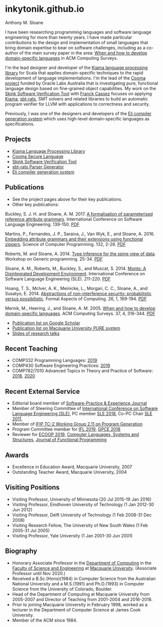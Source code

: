 # inkytonik.github.io

Anthony M. Sloane

I have been researching programming languages and software language engineering for more than twenty years.
I have made particular contributions to the design and implementation of small languages that bring domain expertise to bear on software challenges, including as a co-author of the main survey paper in the area: [When and how to develop domain-specific languages](https://dl.acm.org/citation.cfm?doid=1118890.1118892) in ACM Computing Surveys.

I'm the lead designer and developer of the [Kiama language processing library](projects/kiama) for Scala that applies domain-specific techniques to the rapid development of language implementations.
I'm the lead of the [Cooma project](projects/cooma) funded by Oracle Labs Australia that is investigating pure, functional language design based on fine-grained object capabilities.
My work on the [Skink Software Verification Tool](projects/skink) with [Franck Cassez](https://au.linkedin.com/in/franck-cassez-b775807) focuses on applying [Kiama](projects/kiama), [sbt-rats](projects/sbtrats), SMT solvers and related libraries to build an automatic program verifier for LLVM with applications to correctness and security.

Previously, I was one of the designers and developers of the [Eli compiler generation system](projects/eli) which uses high-level domain-specific languages as specifications.

## Projects

* [Kiama Language Processing Library](projects/kiama)
* [Cooma Secure Language](projects/cooma)
* [Skink Software Verification Tool](projects/skink)
* [sbt-rats Parser Generator](projects/sbtrats)
* [Eli compiler generation system](projects/eli)

## Publications

* See the project pages above for their key publications.
* Other key publications:

Buckley, S. J. H. and Sloane, A. M. 2017. [A formalisation of parameterised reference attribute grammars](https://dl.acm.org/citation.cfm?id=3136024). International Conference on Software Language Engineering. 139-150. [PDF](projects/papers/sle17.pdf)

Martins, P., Fernandes, J. P., Saraiva, J., Van Wyk, E., and Sloane, A. 2016. [Embedding attribute grammars and their extensions using functional zippers](https://www.sciencedirect.com/science/article/pii/S0167642316000812). Science of Computer Programming. 132, 2-28. [PDF](projects/papers/scp16.pdf)

Roberts, M. and Sloane, A. 2014. [Type inference for the spine view of data](https://dl.acm.org/citation.cfm?id=2633629). Workshop on Generic programming. 25-34. [PDF](projects/papers/wgp14.pdf)

Sloane, A. M., Roberts, M., Buckley, S., and Muscat, S. 2014. [Monto: A Disintegrated Development Environment](https://link.springer.com/chapter/10.1007/978-3-319-11245-9_12). International Conference on Software Language Engineering (SLE). 211-220. [PDF](projects/papers/sle14b.pdf)

Hoang, T. S., McIver, A. K., Meinicke, L., Morgan, C. C., Sloane, A., and Susatyo, E. 2014. [Abstractions of non-interference security: probabilistic versus possibilistic](https://link.springer.com/article/10.1007/s00165-012-0237-4). Formal Aspects of Computing. 26, 1, 169-194. [PDF](projects/papers/fac14.pdf)

Mernik, M., Heering, J., and Sloane, A. M. 2005. [When and how to develop domain-specific languages](https://dl.acm.org/citation.cfm?id=1118892). ACM Computing Surveys. 37, 4, 316-344. [PDF](projects/papers/compsurv05.pdf)

* [Publication list on Google Scholar](https://scholar.google.com.au/citations?user=Rje58OMAAAAJ&hl=en)
* [Publication list on Macquarie University PURE system](https://researchers.mq.edu.au/en/persons/anthony-sloane/publications/)
* [Slides of research talks](https://speakerdeck.com/inkytonik)

## Recent Teaching

* COMP332 Programming Languages: [2019](https://unitguides.mq.edu.au/unit_offerings/103854/unit_guide)
* COMP430 Software Engineering Practices: [2019](https://unitguides.mq.edu.au/unit_offerings/103832/unit_guide)
* COMP782/7010 Advanced Topics in Theory and Practice of Software: [2018](https://unitguides.mq.edu.au/unit_offerings/91211/unit_guide), [2020](https://unitguides.mq.edu.au/unit_offerings/122660/unit_guide)

## Recent External Service

* Editorial board member of [Software-Practice & Experience Journal](https://onlinelibrary.wiley.com/journal/1097024x)
* Member of Steering Committee of [International Conference on Software Language Engineering (SLE)](https://sleconf.org), PC member [SLE 2018](http://www.sleconf.org/2018/), Co-PC Chair [SLE 2011](http://www.sleconf.org/2011/),
* Member of [IFIP TC-2 Working Group 2.11 on Program Generation](https://wiki.hh.se/wg211/index.php/Main_Page)
* Program Committee member for [IFL 2019](http://2019.iflconference.org), [GPCE 2018](https://conf.researchr.org/track/gpce-2018/gpce-2018)
* Reviewer for [ECOOP 2019](https://2019.ecoop.org), [Computer Languages, Systems and Structures](https://www.journals.elsevier.com/computer-languages-systems-and-structures/), [Journal of Functional Programming](https://www.cambridge.org/core/journals/journal-of-functional-programming)

## Awards

* Excellence in Education Award, Macquarie University, 2007
* Outstanding Teacher Award, Macquarie University, 2004

## Visiting Positions

* Visiting Professor, University of Minnesota (20 Jul 2015-19 Jan 2016)
* Visiting Professor, Eindhoven University of Technology (1 Jan 2012-30 Jun 2012)
* Visiting Professor, Delft University of Technology (1 Feb 2008-31 Dec 2008)
* Visiting Research Fellow, The University of New South Wales (1 Feb 2005-31 Jul 2005)
* Visiting Professor, Yale University (1 Jan 2001-30 Jun 2001)

## Biography

* Honorary Associate Professor in the [Department of Computing](https://www.mq.edu.au/about/about-the-university/faculties-and-departments/faculty-of-science-and-engineering/departments-and-centres/department-of-computing) in the [Faculty of Science and Engineering](https://www.mq.edu.au/about/about-the-university/faculties-and-departments/faculty-of-science-and-engineering) at [Macquarie University](https://www.mq.edu.au/).
(Associate Professor until Nov 2020.)
* Received a B.Sc.(Hons)(1984) in Computer Science from the Australian National University and a M.S.(1991) and Ph.D.(1993) in Computer Science from the University of Colorado, Boulder.
* Head of the Department of Computing at Macquarie University from 2005-2007 and Director of Teaching from 2001-2004 and 2016-2018.
* Prior to joining Macquarie University in February 1998, worked as a lecturer in the Department of Computer Science at James Cook University.
* Member of the ACM since 1984.
